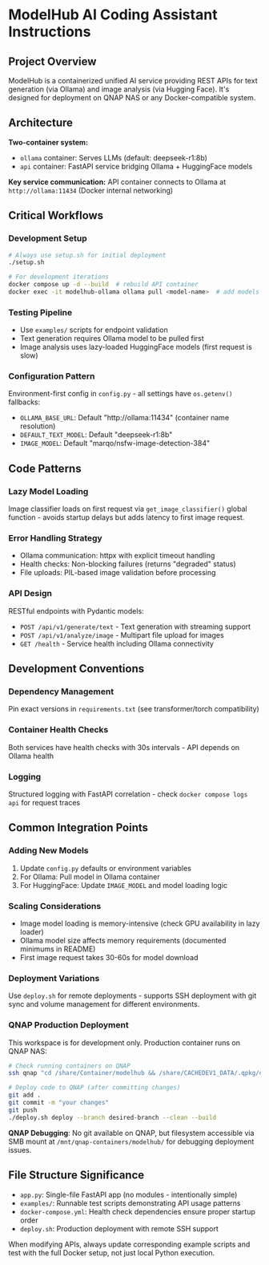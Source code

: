 # ModelHub AI Coding Assistant Instructions

## Project Overview

ModelHub is a containerized unified AI service providing REST APIs for text generation (via Ollama) and image analysis (via Hugging Face). It's designed for deployment on QNAP NAS or any Docker-compatible system.

## Architecture

**Two-container system:**
- `ollama` container: Serves LLMs (default: deepseek-r1:8b)
- `api` container: FastAPI service bridging Ollama + HuggingFace models

**Key service communication:** API container connects to Ollama at `http://ollama:11434` (Docker internal networking)

## Critical Workflows

### Development Setup
```bash
# Always use setup.sh for initial deployment
./setup.sh

# For development iterations
docker compose up -d --build  # rebuild API container
docker exec -it modelhub-ollama ollama pull <model-name>  # add models
```

### Testing Pipeline
- Use `examples/` scripts for endpoint validation
- Text generation requires Ollama model to be pulled first
- Image analysis uses lazy-loaded HuggingFace models (first request is slow)

### Configuration Pattern
Environment-first config in `config.py` - all settings have `os.getenv()` fallbacks:
- `OLLAMA_BASE_URL`: Default "http://ollama:11434" (container name resolution)
- `DEFAULT_TEXT_MODEL`: Default "deepseek-r1:8b"
- `IMAGE_MODEL`: Default "marqo/nsfw-image-detection-384"

## Code Patterns

### Lazy Model Loading
Image classifier loads on first request via `get_image_classifier()` global function - avoids startup delays but adds latency to first image request.

### Error Handling Strategy
- Ollama communication: httpx with explicit timeout handling
- Health checks: Non-blocking failures (returns "degraded" status)
- File uploads: PIL-based image validation before processing

### API Design
RESTful endpoints with Pydantic models:
- `POST /api/v1/generate/text` - Text generation with streaming support
- `POST /api/v1/analyze/image` - Multipart file upload for images
- `GET /health` - Service health including Ollama connectivity

## Development Conventions

### Dependency Management
Pin exact versions in `requirements.txt` (see transformer/torch compatibility)

### Container Health Checks
Both services have health checks with 30s intervals - API depends on Ollama health

### Logging
Structured logging with FastAPI correlation - check `docker compose logs api` for request traces

## Common Integration Points

### Adding New Models
1. Update `config.py` defaults or environment variables
2. For Ollama: Pull model in Ollama container
3. For HuggingFace: Update `IMAGE_MODEL` and model loading logic

### Scaling Considerations
- Image model loading is memory-intensive (check GPU availability in lazy loader)
- Ollama model size affects memory requirements (documented minimums in README)
- First image request takes 30-60s for model download

### Deployment Variations
Use `deploy.sh` for remote deployments - supports SSH deployment with git sync and volume management for different environments.

### QNAP Production Deployment
This workspace is for development only. Production container runs on QNAP NAS:

```bash
# Check running containers on QNAP
ssh qnap "cd /share/Container/modelhub && /share/CACHEDEV1_DATA/.qpkg/container-station/bin/docker ps"

# Deploy code to QNAP (after committing changes)
git add .
git commit -m "your changes"
git push
./deploy.sh deploy --branch desired-branch --clean --build
```

**QNAP Debugging**: No git available on QNAP, but filesystem accessible via SMB mount at `/mnt/qnap-containers/modelhub/` for debugging deployment issues.

## File Structure Significance
- `app.py`: Single-file FastAPI app (no modules - intentionally simple)
- `examples/`: Runnable test scripts demonstrating API usage patterns
- `docker-compose.yml`: Health check dependencies ensure proper startup order
- `deploy.sh`: Production deployment with remote SSH support

When modifying APIs, always update corresponding example scripts and test with the full Docker setup, not just local Python execution.